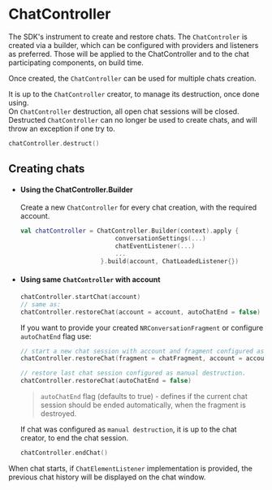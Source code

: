 # ChatController
The SDK's instrument to create and restore chats.
The `ChatControler` is created via a builder, which can be configured with providers and listeners as preferred. Those will be applied to the ChatController and to the chat participating components, on build time.

Once created, the `ChatController` can be used for multiple chats creation.

It is up to the `ChatController` creator, to manage its destruction, once done using.   
On `ChatController` destruction, all open chat sessions will be closed.   
Destructed `ChatController` can no longer be used to create chats, and will throw an exception if one try to.
```kotlin
chatController.destruct()
```

## Creating chats
- #### Using the ChatController.Builder
  Create a new `ChatController` for every chat creation, with the required account.
  ```kotlin
  val chatController = ChatController.Builder(context).apply {
                            conversationSettings(...)
                            chatEventListener(...)
                            ...
                        }.build(account, ChatLoadedListener{})
  ```

- #### Using same `ChatController` with account 
  ```kotlin
  chatController.startChat(account)
  // same as:
  chatController.restoreChat(account = account, autoChatEnd = false)
  ```
  If you want to provide your created `NRConversationFragment` or configure `autoChatEnd` flag use:

  ```kotlin
  // start a new chat session with account and fragment configured as manual destruction.
  chatController.restoreChat(fragment = chatFragment, account = account, autoChatEnd = false)

  // restore last chat session configured as manual destruction.
  chatController.restoreChat(autoChatEnd = false)
  ```
  > `autoChatEnd` flag (defaults to true) - defines if the current chat session should be ended automatically, when the fragment is destroyed.   

  If chat was configured as `manual destruction`, it is up to the chat creator, to end the chat session.
  ```kotlin
  chatController.endChat()
  ```

When chat starts, if `ChatElementListener` implementation is provided, the previous chat history will be displayed on the chat window.
